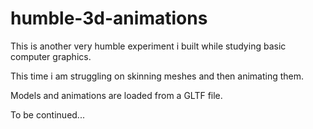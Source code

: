# humble-3d-animations


This is another very humble experiment i built while studying basic computer graphics.

This time i am struggling on skinning meshes and then animating them.

Models and animations are loaded from a GLTF file.

To be continued...